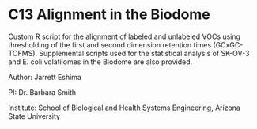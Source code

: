 # C13 Alignment in the Biodome

Custom R script for the alignment of labeled and unlabeled VOCs using thresholding of the first and second dimension retention times (GCxGC-TOFMS). Supplemental scripts used for the statistical analysis of SK-OV-3 and E. coli volatilomes in the Biodome are also provided.

Author: Jarrett Eshima

PI: Dr. Barbara Smith

Institute: School of Biological and Health Systems Engineering, Arizona State University
